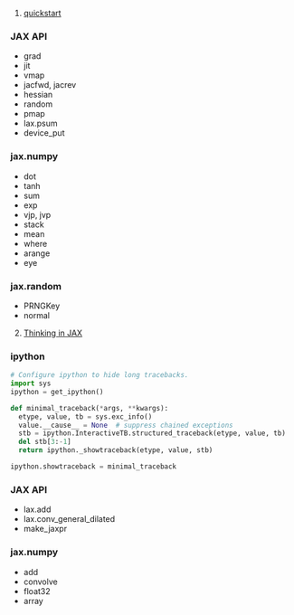 1. [quickstart](quickstart.ipynb)
### JAX API
- grad
- jit
- vmap
- jacfwd, jacrev
- hessian
- random
- pmap
- lax.psum
- device_put
### jax.numpy
- dot
- tanh
- sum
- exp
- vjp, jvp
- stack
- mean
- where
- arange
- eye
### jax.random
- PRNGKey
- normal

2. [Thinking in JAX](thinking_in_jax.ipynb)
### ipython
```python
# Configure ipython to hide long tracebacks.
import sys
ipython = get_ipython()

def minimal_traceback(*args, **kwargs):
  etype, value, tb = sys.exc_info()
  value.__cause__ = None  # suppress chained exceptions
  stb = ipython.InteractiveTB.structured_traceback(etype, value, tb)
  del stb[3:-1]
  return ipython._showtraceback(etype, value, stb)

ipython.showtraceback = minimal_traceback
```
### JAX API
- lax.add
- lax.conv_general_dilated
- make_jaxpr
### jax.numpy
- add
- convolve
- float32
- array